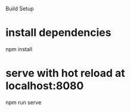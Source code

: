 Build Setup

# install dependencies
npm install

# serve with hot reload at localhost:8080
npm run serve
